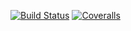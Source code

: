 [![Build Status](https://img.shields.io/endpoint.svg?url=https%3A%2F%2Factions-badge.atrox.dev%2FFuniusa%2FdjangoTaskManager%2Fbadge%3Fref%3Ddevelop&style=flat)](https://actions-badge.atrox.dev/Funiusa/djangoTaskManager/goto?ref=develop)
[![Coveralls](https://img.shields.io/coverallsCoverage/github/Funiusa/djangoTaskManager?label=Coveralls&logo=Coveralls&logoColor=red)](https://coveralls.io/github/Funiusa/djangoTaskManager?branch=develop)

